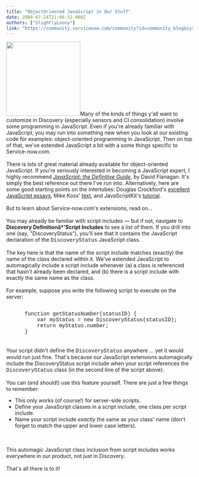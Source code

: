```yaml
---
title: "ObjectOriented JavaScript in Our Stuff"
date: 2009-07-24T21:06:52.000Z
authors: ["SlightlyLoony"]
link: "https://community.servicenow.com/community?id=community_blog&sys_id=bd9d2e69dbd0dbc01dcaf3231f96193e"
---
```

<p><img  alt="" class="jive-image" src="534f094edb9c97041dcaf3231f96193a.iix" style="width: auto; height: 200px;" />Many of the kinds of things y'all want to customize in Discovery (especially sensors and CI consolidation) involve some programming in JavaScript. Even if you're already familiar with JavaScript, you may run into something new when you look at our existing code for examples: object-oriented programming in JavaScript. Then on top of that, we've extended JavaScript a bit with a some things specific to Service-now.com.<br /><br />There is lots of great material already available for object-oriented JavaScript. If you're seriously interested in becoming a JavaScript expert, I highly recommend <i><a title="w.amazon.com/JavaScript-Definitive-Guide-David-Flanagan/dp/0596101996/ref=sr_1_1?ie=UTF8&qid=1248444244&sr=8-1" href="http://www.amazon.com/JavaScript-Definitive-Guide-David-Flanagan/dp/0596101996/ref=sr_1_1?ie=UTF8&amp;qid=1248444244&amp;sr=8-1">JavaScript: the Definitive Guide</a></i>, by David Flanagan. It's simply the best reference out there I've run into. Alternatively, here are some good starting points on the Intertubes: Douglas Crockford's <a title="vascript.crockford.com/" href="http://javascript.crockford.com/">excellent JavaScript essays</a>, Mike Koss' <a title="koss.com/jscript/object.htm" href="http://mckoss.com/jscript/object.htm">text</a>, and JavaScriptKit's <a title="w.javascriptkit.com/javatutors/oopjs.shtml" href="http://www.javascriptkit.com/javatutors/oopjs.shtml">tutorial</a>.<br /><br />But to learn about Service-now.com's extensions, read on...<!--break--><br /><br />You may already be familiar with script includes — but if not, navigate to <b>Discovery Definitionâ†’Script Includes</b> to see a list of them. If you drill into one (say, "DiscoveryStatus"), you'll see that it contains the JavaScript declaration of the <span style="font-family: Courier;">DiscoveryStatus</span> JavaScript class. <br /><br />The key here is that the name of the script include matches (exactly) the name of the class declared within it. We've extended JavaScript to automagically include a script include whenever (a) a class is referenced that hasn't already been declared, and (b) there is a script include with exactly the same name as the class.<br /><br />For example, suppose you write the following script to execute on the server:<br /><div style="margin-left:50px;font-family: Courier;"><br />function getStatusNumber(statusID) {<br />&nbsp;&nbsp;&nbsp;&nbsp;var myStatus = new DiscoveryStatus(statusID);<br />&nbsp;&nbsp;&nbsp;&nbsp;return myStatus.number;<br />}<br /></div><br /><br />Your script didn't define the <span style="font-family: Courier;">DiscoveryStatus</span> anywhere ... yet it would would run just fine. That's because our JavaScript extensions automagically include the DiscoveryStatus script include when your script references the <span style="font-family: Courier;">DiscoveryStatus</span> class (in the second line of the script above).<br /><br />You can (and should!) use this feature yourself. There are just a few things to remember:<ul><li>This only works (of course!) for server-side scripts.</li><li>Define your JavaScript classes in a script include, one class per script include.</li><li>Name your script include <i>exactly</i> the same as your class' name (don't forget to match the upper and lower case letters).</li></ul><br /><br />This automagic JavaScript class inclusion from script includes works everywhere in our product, not just in Discovery.<br /><br />That's all there is to it!</p>